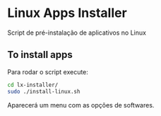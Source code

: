 # Linux Apps Installer

Script de pré-instalação de aplicativos no Linux

## To install apps

Para rodar o script execute:

```bash
cd lx-installer/
sudo ./install-linux.sh
```

Aparecerá um menu com as opções de softwares.
